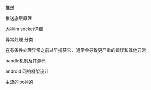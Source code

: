 推送 

推送底层原理

大神im socket详细





异常处理 分类



在有条件处理异常之前过早捕获它，通常会导致更严重的错误和其他异常

handle机制及其源码

android 网络框架设计

主流的 大神的

